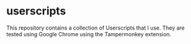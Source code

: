 userscripts
===========

This repository contains a collection of Userscripts that I use. They are tested using Google Chrome using the Tampermonkey extension.
